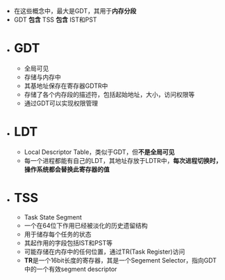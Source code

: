 - 在这些概念中，最大是GDT，其用于**内存分段**
- GDT **包含** TSS **包含** IST和PST
- # GDT
	- 全局可见
	- 存储与内存中
	- 其基地址保存在寄存器GDTR中
	- 存储了各个内存段的描述符，包括起始地址，大小，访问权限等
	- 通过GDT可以实现权限管理
- # LDT
	- Local Descriptor Table，类似于GDT，但**不是全局可见**
	- 每一个进程都能有自己的LDT，其地址存放于LDTR中，**每次进程切换时，操作系统都会替换此寄存器的值**
- # TSS
	- Task State Segment
	- 一个在64位下作用已经被淡化的历史遗留结构
	- 用于储存每个任务的状态
	- 其起作用的字段包括IST和PST等
	- 可能存储在内存中的任何位置，通过TR(Task Register)访问
	- **TR**是一个16bit长度的寄存器，其是一个Segement Selector，指向GDT中的一个有效segment descriptor